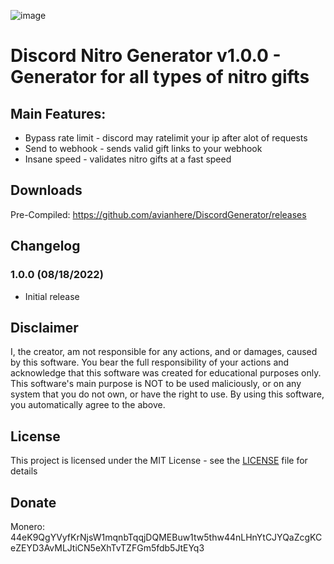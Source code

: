 ![image](https://user-images.githubusercontent.com/111364000/185433376-d0540c0b-f634-4e44-b730-8f90bf71e7e0.png)

# Discord Nitro Generator v1.0.0 - Generator for all types of nitro gifts

## Main Features:
* Bypass rate limit - discord may ratelimit your ip after alot of requests
* Send to webhook - sends valid gift links to your webhook
* Insane speed - validates nitro gifts at a fast speed

## Downloads
Pre-Compiled: https://github.com/avianhere/DiscordGenerator/releases

## Changelog
### 1.0.0 (08/18/2022)
* Initial release

## Disclaimer
I, the creator, am not responsible for any actions, and or damages, caused by this software.
You bear the full responsibility of your actions and acknowledge that this software was created for educational purposes only.
This software's main purpose is NOT to be used maliciously, or on any system that you do not own, or have the right to use.
By using this software, you automatically agree to the above.

## License
This project is licensed under the MIT License - see the [LICENSE](/LICENSE) file for details

## Donate
Monero: 44eK9QgYVyfKrNjsW1mqnbTqqjDQMEBuw1tw5thw44nLHnYtCJYQaZcgKCeZEYD3AvMLJtiCN5eXhTvTZFGm5fdb5JtEYq3
